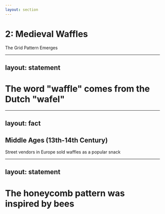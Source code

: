 ```yaml
---
layout: section
---
```

# 2: Medieval Waffles
The Grid Pattern Emerges

---
layout: statement
---
# The word "waffle" comes from the Dutch "wafel"

---
layout: fact
---
## Middle Ages (13th-14th Century)
Street vendors in Europe sold waffles as a popular snack

---
layout: statement
---
# The honeycomb pattern was inspired by bees
